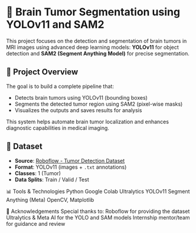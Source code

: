 # 🧠 Brain Tumor Segmentation using YOLOv11 and SAM2

This project focuses on the detection and segmentation of brain tumors in MRI images using advanced deep learning models: **YOLOv11** for object detection and **SAM2 (Segment Anything Model)** for precise segmentation.

## 🚀 Project Overview

The goal is to build a complete pipeline that:
- Detects brain tumors using YOLOv11 (bounding boxes)
- Segments the detected tumor region using SAM2 (pixel-wise masks)
- Visualizes the outputs and saves results for analysis

This system helps automate brain tumor localization and enhances diagnostic capabilities in medical imaging.

## 📂 Dataset

- **Source**: [Roboflow - Tumor Detection Dataset](https://universe.roboflow.com/brain-tumor-detection-wsera/tumor-detection-ko5jp)
- **Format**: YOLOv11 (images + `.txt` annotations)
- **Classes**: 1 (Tumor)
- **Data Splits**: Train / Valid / Test

📊 Tools & Technologies
Python
Google Colab
Ultralytics YOLOv11
Segment Anything (Meta)
OpenCV, Matplotlib

🤝 Acknowledgements
Special thanks to:
Roboflow for providing the dataset
Ultralytics & Meta AI for the YOLO and SAM models
Internship mentor/team for guidance and review

